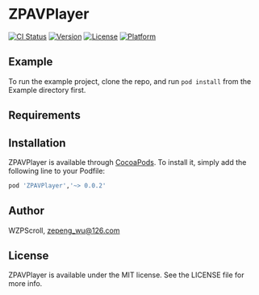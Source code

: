 # ZPAVPlayer

[![CI Status](https://img.shields.io/travis/WZPScroll/ZPAVPlayer.svg?style=flat)](https://travis-ci.org/WZPScroll/ZPAVPlayer)
[![Version](https://img.shields.io/cocoapods/v/ZPAVPlayer.svg?style=flat)](https://cocoapods.org/pods/ZPAVPlayer)
[![License](https://img.shields.io/cocoapods/l/ZPAVPlayer.svg?style=flat)](https://cocoapods.org/pods/ZPAVPlayer)
[![Platform](https://img.shields.io/cocoapods/p/ZPAVPlayer.svg?style=flat)](https://cocoapods.org/pods/ZPAVPlayer)

## Example

To run the example project, clone the repo, and run `pod install` from the Example directory first.

## Requirements

## Installation

ZPAVPlayer is available through [CocoaPods](https://cocoapods.org). To install
it, simply add the following line to your Podfile:

```ruby
pod 'ZPAVPlayer','~> 0.0.2'

```

## Author

WZPScroll, zepeng_wu@126.com

## License

ZPAVPlayer is available under the MIT license. See the LICENSE file for more info.
